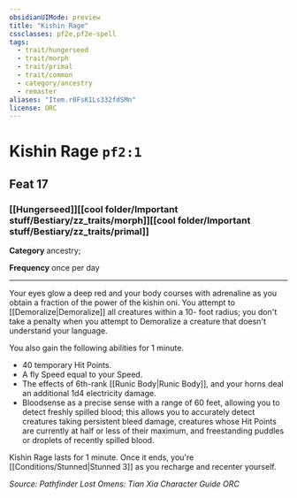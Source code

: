 ```yaml
---
obsidianUIMode: preview
title: "Kishin Rage"
cssclasses: pf2e,pf2e-spell
tags:
  - trait/hungerseed
  - trait/morph
  - trait/primal
  - trait/common
  - category/ancestry
  - remaster
aliases: "Item.r0FsK1Ls332fdSMn"
license: ORC
---
```

# Kishin Rage `pf2:1`
## Feat 17
### [[Hungerseed]][[cool folder/Important stuff/Bestiary/zz_traits/morph]][[cool folder/Important stuff/Bestiary/zz_traits/primal]]

**Category** ancestry; 




**Frequency** once per day

* * *

Your eyes glow a deep red and your body courses with adrenaline as you obtain a fraction of the power of the kishin oni. You attempt to [[Demoralize|Demoralize]] all creatures within a 10- foot radius; you don't take a penalty when you attempt to Demoralize a creature that doesn't understand your language.

You also gain the following abilities for 1 minute.

*   40 temporary Hit Points.
*   A fly Speed equal to your Speed.
*   The effects of 6th-rank [[Runic Body|Runic Body]], and your horns deal an additional 1d4 electricity damage.
*   Bloodsense as a precise sense with a range of 60 feet, allowing you to detect freshly spilled blood; this allows you to accurately detect creatures taking persistent bleed damage, creatures whose Hit Points are currently at half or less of their maximum, and freestanding puddles or droplets of recently spilled blood.

Kishin Rage lasts for 1 minute. Once it ends, you're [[Conditions/Stunned|Stunned 3]] as you recharge and recenter yourself.

*Source: Pathfinder Lost Omens: Tian Xia Character Guide*
*ORC*